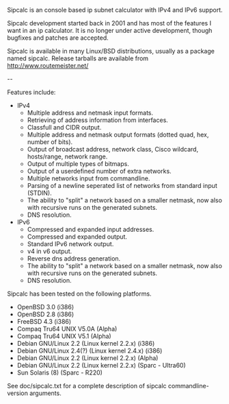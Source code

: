 Sipcalc is an console based ip subnet calculator with IPv4 and IPv6 support.

Sipcalc development started back in 2001 and has most of the features I want
in an ip calculator. It is no longer under active development, though bugfixes
and patches are accepted.

Sipcalc is available in many Linux/BSD distributions, usually as a package named sipcalc. Release tarballs are available from http://www.routemeister.net/

--

Features include:
- IPv4
  * Multiple address and netmask input formats.
  * Retrieving of address information from interfaces.
  * Classfull and CIDR output.
  * Multiple address and netmask output formats (dotted quad, hex, number
    of bits).
  * Output of broadcast address, network class, Cisco wildcard, hosts/range,
    network range.
  * Output of multiple types of bitmaps.
  * Output of a userdefined number of extra networks.
  * Multiple networks input from commandline.
  * Parsing of a newline seperated list of networks from standard input (STDIN).
  * The ability to "split" a network based on a smaller netmask, now also with
    recursive runs on the generated subnets.
  * DNS resolution.
- IPv6
  * Compressed and expanded input addresses.
  * Compressed and expanded output.
  * Standard IPv6 network output.
  * v4 in v6 output.
  * Reverse dns address generation.
  * The ability to "split" a network based on a smaller netmask, now also with
    recursive runs on the generated subnets.
  * DNS resolution.

Sipcalc has been tested on the following platforms.
  * OpenBSD 3.0 (i386)
  * OpenBSD 2.8 (i386)
  * FreeBSD 4.3 (i386)
  * Compaq Tru64 UNIX V5.0A (Alpha)
  * Compaq Tru64 UNIX V5.1 (Alpha)
  * Debian GNU/Linux 2.2 (Linux kernel 2.2.x) (i386)
  * Debian GNU/Linux 2.4(?) (Linux kernel 2.4.x) (i386)
  * Debian GNU/Linux 2.2 (Linux kernel 2.2.x) (Alpha)
  * Debian GNU/Linux 2.2 (Linux kernel 2.2.x) (Sparc - Ultra60)
  * Sun Solaris (8) (Sparc - R220)

See doc/sipcalc.txt for a complete description of sipcalc commandline-version
arguments.
